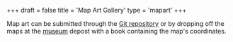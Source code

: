 +++
draft = false
title = 'Map Art Gallery'
type = 'mapart'
+++

Map art can be submitted through the [Git repository](https://github.com/anprimesports/anprimesports") or by dropping off the maps at the [museum](/locations/builds/mapart-museum/) depost with a book containing the map's coordinates.

